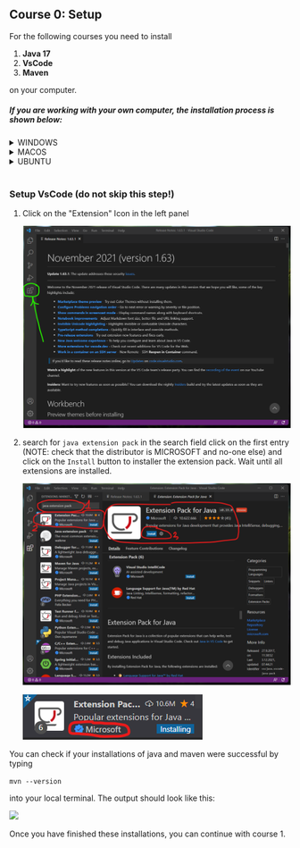 ## Course 0: Setup

For the following courses you need to install

1) **Java 17** 
2) **VsCode** 
3) **Maven**

on your computer.

##### If you are working with your ***own*** computer, the installation process is shown below: 

<details>
<summary>WINDOWS</summary>

- First, install Chocolatey for easier package and Software installation:
  - open powershell as administrator (right-click: open as administrator) and run:
      ```powershell
      Set-ExecutionPolicy Bypass -Scope Process -Force; [System.Net.ServicePointManager]::SecurityProtocol = [System.Net.ServicePointManager]::SecurityProtocol -bor 3072; iex ((New-Object System.Net.WebClient).DownloadString('https://community.chocolatey.org/install.ps1'))
      ```
  - Once the installation is completed, close the Powershell (Admin) or Terminal (Admin) and open it again and run the following commands:        

- Java Open JDK 17
  - via Chocolatey (recommended):
      ```powershell
      choco install oracle17jdk
      ```
  - or via installer (slower): [Adoptium Open JDK installer](https://adoptium.net/)
    
- Visual Studio Code
  - via chocolatey (recommended):  
    ```powershell
    choco install vscode
    ```
    
  - or via installer (slower): [Visual Studio Code Installer](https://code.visualstudio.com/)
    1) Download the vscode installer [from the official website.
      ](https://code.visualstudio.com/)

      ![](../images/48_download_vscode_installer.png)

    2) Locate the vscode installer on your computer (for example in Downloads)
       
       ![](../images/49_find_vscode_installer.png)

    3) Run the vscode installer
       
       ![](../images/50_run_vscode_installer_01.png)

       ![](../images/51_run_vscode_installer_02.png)

       ![](../images/52_run_vscode_installer_03.png)

       ![](../images/53_run_vscode_installer_04.png)

       ![](../images/54_run_vscode_installer_05.png)

       ![](../images/55_run_vscode_installer_06.png)
  
  
- [VSCode Java extension pack](https://marketplace.visualstudio.com/items?itemName=vscjava.vscode-java-pack)
- [VSCode Spring Boot extension pack](https://marketplace.visualstudio.com/items?itemName=Pivotal.vscode-boot-dev-pack)

- Maven
  - via chocolatey (recommended):  
     ```powershell
     choco install maven
     ```
  - or via installer (slower):
    (https://maven.apache.org/install.html)

***OPTIONAL***
- Gluon Scene Builder  
  - via chocolatey (recommended):
      ```powershell
      choco install scenebuilder
      ```
  - or via installer: [Gluon Scene Builder Installer](https://gluonhq.com/products/scene-builder)

- If you used chocolatey for installation, you can use the command
  ```powershell
  choco list
   ```
- if all installations worked, the output should look like this:
   ```powershell
  maven 3.9.9
  oracle17jdk 17.0.2
  scenebuilder 22.0.0
  vscode 1.94.2
  vscode.install 1.94.2
   ```
   
</details>

<details>
<summary>MACOS</summary>

- Homebrew (If wanted)
  - If wanted you can use homebrew to complete the following installation steps. [Homebrew](https://brew.sh) is a unofficial package manager for macOS, which should help you with installing new software on your system. To get started with homebrew just paste the following command inside your terminal window:
    ```
    /bin/bash -c "$(curl -fsSL https://raw.githubusercontent.com/Homebrew/install/HEAD/install.sh)"
    ```

- Java Open JDK 17
  - Either via installer: [Adoptium Open JDK installer](https://adoptium.net/)
  - Or via brew:
    ```
    brew install --cask temurin
    ```
- Visual Studio Code
  - Either via installer: [Visual Studio Code Installer](https://code.visualstudio.com/)
    1. Download the vscode App [from the official website.](https://code.visualstudio.com/)
    ![VSCode Download macOS](../images/macos_vscode_install_1.png)

    2. Install the app on your system. Simply drag and drop the downloaded `*.app` file into your Applications folder.
    ![VSCode Install macOS](../images/macos_vscode_install_2.png)
  - Or via brew:  
    ```
    brew install --cask visual-studio-code
    ```
- [VSCode Java extension pack](https://marketplace.visualstudio.com/items?itemName=vscjava.vscode-java-pack)
- [VSCode Spring Boot extension pack](https://marketplace.visualstudio.com/items?itemName=Pivotal.vscode-boot-dev-pack)
- Gluon Scene Builder
  - Either via installer: [Gluon Scene Builder Installer](https://gluonhq.com/products/scene-builder)
  - Or via brew:
    ```
    brew install --cask scenebuilder
    ```
- Maven
  - Either manually using these setup instructions: [Maven - Installing](https://maven.apache.org/install.html)
  - Or via brew:
    ```
    brew install maven
    ```
</details>


<details>
<summary>UBUNTU</summary>

- Java Open JDK 17
  ```bash
  sudo apt install openjdk-17-jdk
  ```
- Visual Studio Code
  - Either via installer: [Visual Studio Code Installer](https://code.visualstudio.com/)
  - Or via snap:  
    ```bash
    sudo snap install code --classic
    ```
- [VSCode Java extension pack](https://marketplace.visualstudio.com/items?itemName=vscjava.vscode-java-pack)
- [VSCode Spring Boot extension pack](https://marketplace.visualstudio.com/items?itemName=Pivotal.vscode-boot-dev-pack)
- Gluon Scene Builder
  - via installer: [Gluon Scene Builder Installer](https://gluonhq.com/products/scene-builder)
  - or via terminal:
    ```bash
    wget https://download2.gluonhq.com/scenebuilder/17.0.0/install/linux/SceneBuilder-17.0.0.deb
    sudo dpkg -i SceneBuilder-17.0.0.deb
    ```
- [Maven](https://maven.apache.org/install.html) 
  ```bash
  sudo apt install maven
  ```
</details>

<br>

### Setup VsCode (do not skip this step!)

1) Click on the "Extension" Icon in the left panel
   
   ![](../images/56_setup_vscode_01.png)

2) search for `java extension pack` in the search field click on the first entry (NOTE: check that the distributor is MICROSOFT and no-one else) and click on the `Install` button to installer the extension pack. Wait until all extensions are installed.
   
   ![](../images/57_setup_vscode_02.png)
   
   ![](../images/58_setup_vscode_03.png)


You can check if your installations of java and maven were successful by typing

```mvn --version```

into your local terminal. The output should look like this: 

 ![](../images/mvnversion.png)

Once you have finished these installations, you can continue with course 1.


